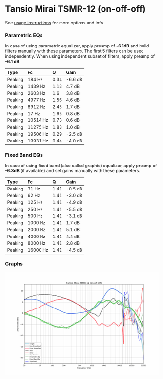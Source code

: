# Tansio Mirai TSMR-12 (on-off-off)
See [usage instructions](https://github.com/jaakkopasanen/AutoEq#usage) for more options and info.

### Parametric EQs
In case of using parametric equalizer, apply preamp of **-6.1dB** and build filters manually
with these parameters. The first 5 filters can be used independently.
When using independent subset of filters, apply preamp of **-6.1 dB**.

| Type    | Fc       |    Q | Gain    |
|:--------|:---------|:-----|:--------|
| Peaking | 184 Hz   | 0.34 | -6.6 dB |
| Peaking | 1439 Hz  | 1.13 | 4.7 dB  |
| Peaking | 2603 Hz  | 1.6  | 3.8 dB  |
| Peaking | 4977 Hz  | 1.56 | 4.6 dB  |
| Peaking | 8912 Hz  | 2.45 | 1.7 dB  |
| Peaking | 17 Hz    | 1.65 | 0.8 dB  |
| Peaking | 10514 Hz | 0.73 | 0.6 dB  |
| Peaking | 11275 Hz | 1.83 | 1.0 dB  |
| Peaking | 19506 Hz | 0.29 | -2.5 dB |
| Peaking | 19931 Hz | 0.44 | -4.0 dB |

### Fixed Band EQs
In case of using fixed band (also called graphic) equalizer, apply preamp of **-6.3dB**
(if available) and set gains manually with these parameters.

| Type    | Fc       |    Q | Gain    |
|:--------|:---------|:-----|:--------|
| Peaking | 31 Hz    | 1.41 | -0.5 dB |
| Peaking | 62 Hz    | 1.41 | -3.0 dB |
| Peaking | 125 Hz   | 1.41 | -4.9 dB |
| Peaking | 250 Hz   | 1.41 | -5.5 dB |
| Peaking | 500 Hz   | 1.41 | -3.1 dB |
| Peaking | 1000 Hz  | 1.41 | 1.7 dB  |
| Peaking | 2000 Hz  | 1.41 | 5.1 dB  |
| Peaking | 4000 Hz  | 1.41 | 4.4 dB  |
| Peaking | 8000 Hz  | 1.41 | 2.8 dB  |
| Peaking | 16000 Hz | 1.41 | -4.5 dB |

### Graphs
![](./Tansio%20Mirai%20TSMR-12%20(on-off-off).png)